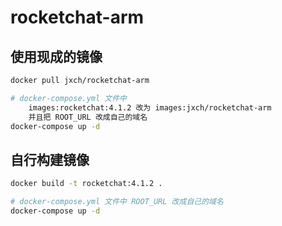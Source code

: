 # rocketchat-arm

## 使用现成的镜像
```bash
docker pull jxch/rocketchat-arm

# docker-compose.yml 文件中
    images:rocketchat:4.1.2 改为 images:jxch/rocketchat-arm
    并且把 ROOT_URL 改成自己的域名
docker-compose up -d
```

## 自行构建镜像
```bash
docker build -t rocketchat:4.1.2 .

# docker-compose.yml 文件中 ROOT_URL 改成自己的域名
docker-compose up -d
```
